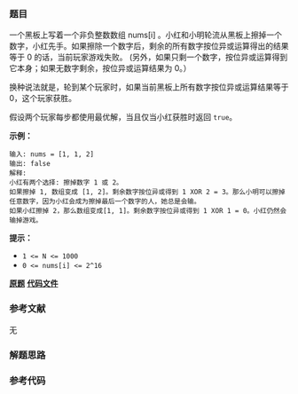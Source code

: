 ### 题目
一个黑板上写着一个非负整数数组 nums[i] 。小红和小明轮流从黑板上擦掉一个数字，小红先手。如果擦除一个数字后，剩余的所有数字按位异或运算得出的结果等于
0 的话，当前玩家游戏失败。 (另外，如果只剩一个数字，按位异或运算得到它本身；如果无数字剩余，按位异或运算结果为 0。）

换种说法就是，轮到某个玩家时，如果当前黑板上所有数字按位异或运算结果等于 0，这个玩家获胜。

假设两个玩家每步都使用最优解，当且仅当小红获胜时返回 `true`。



**示例：**

    
    
    输入: nums = [1, 1, 2]
    输出: false
    解释: 
    小红有两个选择: 擦掉数字 1 或 2。
    如果擦掉 1, 数组变成 [1, 2]。剩余数字按位异或得到 1 XOR 2 = 3。那么小明可以擦掉任意数字，因为小红会成为擦掉最后一个数字的人，她总是会输。
    如果小红擦掉 2，那么数组变成[1, 1]。剩余数字按位异或得到 1 XOR 1 = 0。小红仍然会输掉游戏。
    



**提示：**

  * `1 <= N <= 1000`
  * `0 <= nums[i] <= 2^16`

 **[原题](https://leetcode-cn.com/problems/chalkboard-xor-game/)**    **[代码文件]()**


### 参考文献
无

### 解题思路




### 参考代码

```go


```




